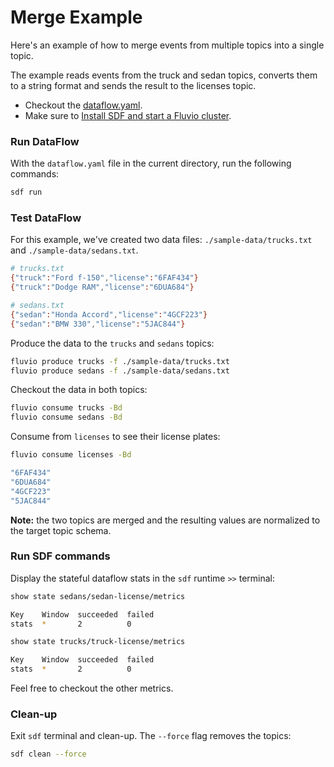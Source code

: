 # Merge Example

Here's an example of how to merge events from multiple topics into a single topic.

The example reads events from the truck and sedan topics, converts them to a string format and sends the result to the licenses topic.

* Checkout the [dataflow.yaml](./dataflow.yaml).
* Make sure to [Install SDF and start a Fluvio cluster].

### Run DataFlow

With the `dataflow.yaml` file in the current directory, run the following commands:

```bash
sdf run
```

### Test DataFlow

For this example, we've created two data files: `./sample-data/trucks.txt` and `./sample-data/sedans.txt`.

```bash
# trucks.txt
{"truck":"Ford f-150","license":"6FAF434"}
{"truck":"Dodge RAM","license":"6DUA684"}

# sedans.txt
{"sedan":"Honda Accord","license":"4GCF223"}
{"sedan":"BMW 330","license":"5JAC844"}
```

Produce the data to the `trucks` and `sedans` topics:

```bash
fluvio produce trucks -f ./sample-data/trucks.txt
fluvio produce sedans -f ./sample-data/sedans.txt
```

Checkout the data in both topics:

```bash
fluvio consume trucks -Bd
fluvio consume sedans -Bd
```

Consume from `licenses` to see their license plates:

```bash
fluvio consume licenses -Bd
```

```bash
"6FAF434"
"6DUA684"
"4GCF223"
"5JAC844"
```

**Note:** the two topics are merged and the resulting values are normalized to the target topic schema.


### Run SDF commands

Display the stateful dataflow stats in the `sdf` runtime `>>` terminal:

```bash
show state sedans/sedan-license/metrics
```

```bash
Key    Window  succeeded  failed
stats  *       2          0
```

```bash
show state trucks/truck-license/metrics
```

```bash
Key    Window  succeeded  failed
stats  *       2          0
```

Feel free to checkout the other metrics.


### Clean-up

Exit `sdf` terminal and clean-up. The `--force` flag removes the topics:

```bash
sdf clean --force
```

[Install SDF and start a Fluvio cluster]: /README.MD#prerequisites